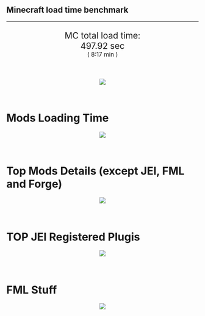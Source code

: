 ## Minecraft load time benchmark


---

<p align="center" style="font-size:160%;">
MC total load time:<br>
497.92 sec
<br>
<sup><sub>(
8:17 min
)</sub></sup>
</p>

<br>


<p align="center">
<img src="https://quickchart.io/chart?w=400&h=30&c={
  type: 'horizontalBar',
  data: {
    datasets: [
      {label:      'MODS:', data: [301.61]},
      {label: 'FML stuff:', data: [196.31]}
    ]
  },
  options: {
    scales: {
      xAxes: [{display: false,stacked: true}],
      yAxes: [{display: false,stacked: true}],
    },
    elements: {rectangle: {borderWidth: 2}},
    legend: {display: false,},
    plugins: {datalabels: {color: 'white',formatter: (value, context) =>
      [context.dataset.label, value].join(' ')
    }}
  }
}"/>
</p>

<br>

# Mods Loading Time
<p align="center">
<img src="https://quickchart.io/chart?w=400&h=300&c={
  type: 'outlabeledPie',
  options: {
    cutoutPercentage: 25,
    plugins: {
      legend: !1,
      outlabels: {
        stretch: 5,
        padding: 1,
        text: (v,i)=>[
          v.labels[v.dataIndex],' ',
          (v.percent*1000|0)/10,
          String.fromCharCode(37)].join('')
      }
    }
  },
  data: {...
`
436e17  18.69s Had Enough Items;
3C6315  23.24s Had Enough Items (Plugins);
516fa8  12.68s Ender IO;
a651a8  11.32s IndustrialCraft 2;
8f3087  10.51s Forge Mod Loader;
813e81   9.20s OpenComputers;
5161a8   8.34s CraftTweaker2;
495797   9.73s CraftTweaker2 (Script Loading);
8f304e   7.44s Astral Sorcery;
8c2ccd   6.41s Immersive Engineering;
213664   5.38s Forestry;
6e175e   4.85s Recurrent Complex;
436e17   4.33s Integrated Dynamics;
538f30   4.29s Animania;
a86e51   4.06s Extra Utilities 2;
308f53   4.00s Village Names;
3e68ba   3.90s AE2 Unofficial Extended Life;
ba3eb8   3.86s Cyclic;
308f7e   3.61s Quark: RotN Edition;
649e21   3.60s OpenBlocks;
cd922c   3.40s NuclearCraft;
814a3e   3.30s RFTools;
444444  80.15s 47 Other mods;
333333  57.90s 170 'Fast' mods (load 1.0s - 0.1s);
222222   7.15s 222 'Instant' mods (load %3C 0.1s)
`
    .split(';').reduce((a, l) => {
      l.match(/(\w{6}) *(\d*\.\d*)s (.*)/)
      .slice(1).map((a, i) => [[String.fromCharCode(35),a].join(''), parseFloat(a), a][i])
      .forEach((s, i) => 
        [a.datasets[0].backgroundColor, a.datasets[0].data, a.labels][i].push(s)
      );
      return a
    }, {
      labels: [],
      datasets: [{
        backgroundColor: [],
        data: [],
        borderColor: 'rgba(22,22,22,0.3)',
        borderWidth: 1
      }]
    })
  }
}"/>
</p>

<br>

# Top Mods Details (except JEI, FML and Forge)
<p align="center">
<img src="https://quickchart.io/chart?w=400&h=450&c={
  options: {
    scales: {
      xAxes: [{stacked: true}],
      yAxes: [{stacked: true}],
    },
    plugins: {
      datalabels: {
        anchor: 'end',
        align: 'top',
        color: 'white',
        backgroundColor: 'rgba(46, 140, 171, 0.6)',
        borderColor: 'rgba(41, 168, 194, 1.0)',
        borderWidth: 0.5,
        borderRadius: 3,
        padding: 0,
        font: {size:10},
        formatter: (v,ctx) => 
          ctx.datasetIndex!=ctx.chart.data.datasets.length-1 ? null
            : [((ctx.chart.data.datasets.reduce((a,b)=>a- -b.data[ctx.dataIndex],0)*10)|0)/10,'s'].join('')
      },
      colorschemes: {
        scheme: 'office.Damask6'
      }
    }
  },
  type: 'bar',
  data: {...(() => {
    let a = { labels: [], datasets: [] };
`
1: Construction;
2: Loading Resources;
3: PreInitialization;
4: Initialization;
5: InterModComms$IMC;
6: PostInitialization;
7: LoadComplete;
8: ModIdMapping
`
    .split(';')
      .map(l => l.match(/\d: (.*)/).slice(1))
      .forEach(([name]) => a.datasets.push({ label: name, data: [] }));
`
                          1      2      3      4      5      6      7      8  ;
Ender IO              |  1.80|  0.01|  4.48|  0.66|  3.82|  0.15|  0.00|  1.76;
IndustrialCraft 2     |  0.88|  0.02|  8.94|  1.15|  0.00|  0.34|  0.00|  0.00;
OpenComputers         |  0.22|  0.02|  5.24|  3.53|  0.20|  0.00|  0.00|  0.00;
CraftTweaker2         |  0.61|  0.00|  4.14|  0.01|  0.00|  3.56|  0.01|  0.00;
Astral Sorcery        |  0.27|  0.01|  4.71|  1.76|  0.00|  0.69|  0.00|  0.00;
Immersive Engineering |  1.04|  0.01|  1.38|  1.26|  0.00|  2.72|  0.00|  0.00;
Forestry              |  0.40|  0.01|  3.52|  1.10|  0.00|  0.35|  0.00|  0.00;
Recurrent Complex     |  0.25|  0.01|  0.65|  0.93|  0.00|  3.02|  0.00|  0.00;
Integrated Dynamics   |  0.22|  0.01|  4.04|  0.06|  0.00|  0.01|  0.00|  0.00;
Animania              |  0.34|  0.00|  3.40|  0.12|  0.00|  0.44|  0.00|  0.00;
Extra Utilities 2     |  0.07|  0.01|  3.61|  0.07|  0.00|  0.30|  0.00|  0.00;
Village Names         |  0.11|  0.00|  3.71|  0.18|  0.00|  0.00|  0.00|  0.00
`
    .split(';').slice(1)
      .map(l => l.split('|').map(s => s.trim()))
      .forEach(([name, ...arr], i) => {
        a.labels.push(name);
        arr.forEach((v, j) => a.datasets[j].data[i] = v)
      }); return a
  })()}
}"/>
</p>

<br>

# TOP JEI Registered Plugis
<p align="center">
<img src="https://quickchart.io/chart?w=700&c={
  options: {
    elements: { rectangle: { borderWidth: 1 } },
    legend: false
  },
  type: 'horizontalBar',
    data: {...(() => {
      let a = {
        labels: [], datasets: [{
          backgroundColor: 'rgba(0, 99, 132, 0.5)',
          borderColor: 'rgb(0, 99, 132)',
          data: []
        }]
      };
`
  2.59: li.cil.oc.integration.jei.ModPluginOpenComputers;
  2.46: cofh.thermalexpansion.plugins.jei.JEIPluginTE;
  2.21: com.github.sokyranthedragon.mia.integrations.jer.JeiJerIntegration$1;
  1.47: com.rwtema.extrautils2.crafting.jei.XUJEIPlugin;
  1.44: jeresources.jei.JEIConfig;
  1.39: crazypants.enderio.machines.integration.jei.MachinesPlugin;
  1.18: forestry.factory.recipes.jei.FactoryJeiPlugin;
  0.97: mezz.jei.plugins.vanilla.VanillaPlugin;
  0.91: ic2.jeiIntegration.SubModule;
  0.79: com.buuz135.industrial.jei.JEICustomPlugin;
  0.78: knightminer.tcomplement.plugin.jei.JEIPlugin;
  0.73: nc.integration.jei.NCJEI;
  0.61: com.buuz135.thaumicjei.ThaumcraftJEIPlugin;
  0.46: crazypants.enderio.base.integration.jei.JeiPlugin;
  0.35: mctmods.smelteryio.library.util.jei.JEI;
  4.92: Other 128 Plugins
`
        .split(';')
        .map(l => l.split(':'))
        .forEach(([time, name]) => {
          a.labels.push(name);
          a.datasets[0].data.push(time)
        })
        ; return a
    })()
  }
}"/>
</p>

<br>

# FML Stuff
<p align="center">
<img src="https://quickchart.io/chart?w=500&h=400&c={
  options: {
    rotation: Math.PI,
    cutoutPercentage: 55,
    plugins: {
      legend: !1,
      outlabels: {
        stretch: 5,
        padding: 1,
        text: (v)=>v.labels
      },
      doughnutlabel: {
        labels: [
          {
            text: 'FML stuff:',
            color: 'rgba(128, 128, 128, 0.5)',
            font: {size: 18}
          },
          {
            text: [196.31,'s'].join(''),
            color: 'rgba(128, 128, 128, 1)',
            font: {size: 22}
          }
        ]
      },
    }
  },
  type: 'outlabeledPie',
  data: {...(() => {
    let a = {
      labels: [],
      datasets: [{
        backgroundColor: [],
        data: [],
        borderColor: 'rgba(22,22,22,0.3)',
        borderWidth: 2
      }]
    };
`
993A00   1.57s Loading sounds;
994400   1.62s Loading Resource - SoundHandler;
994F00  27.19s ModelLoader: blocks;
995900   9.91s ModelLoader: items;
996300  10.50s ModelLoader: baking;
996D00   1.96s Applying remove recipe actions;
997700   0.19s Applying remove furnace recipe actions;
998200   0.97s Indexing ingredients;
444444 142.40s Other
`
    .split(';')
      .map(l => l.match(/(\w{6}) *(\d*\.\d*)s (.*)/))
      .forEach(([, col, time, name]) => {
        a.labels.push([name, ' ', time, 's'].join(''));
        a.datasets[0].data.push(parseFloat(time));
        a.datasets[0].backgroundColor.push([String.fromCharCode(35), col].join(''))
      })
      ; return a
  })()}
}"/>
</p>

<br>
